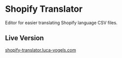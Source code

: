 # Shopify Translator
Editor for easier translating Shopify language CSV files.

## Live Version
[shopify-translator.luca-vogels.com](https://shopify-translator.luca-vogels.com)
